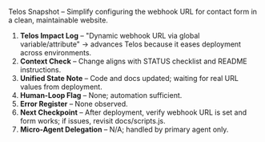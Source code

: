 Telos Snapshot – Simplify configuring the webhook URL for contact form in a clean, maintainable website.

1. **Telos Impact Log** – "Dynamic webhook URL via global variable/attribute" → advances Telos because it eases deployment across environments.
2. **Context Check** – Change aligns with STATUS checklist and README instructions.
3. **Unified State Note** – Code and docs updated; waiting for real URL values from deployment.
4. **Human-Loop Flag** – None; automation sufficient.
5. **Error Register** – None observed.
6. **Next Checkpoint** – After deployment, verify webhook URL is set and form works; if issues, revisit docs/scripts.js.
7. **Micro-Agent Delegation** – N/A; handled by primary agent only.
